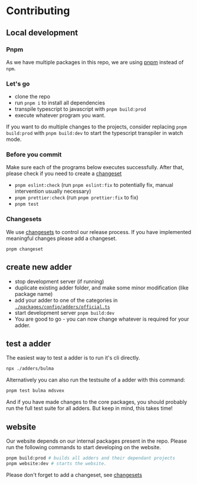 # Contributing

## Local development

### Pnpm

As we have multiple packages in this repo, we are using [pnpm](https://pnpm.io/) instead of `npm`.

### Let's go

-   clone the repo
-   run `pnpm i` to install all dependencies
-   transpile typescript to javascript with `pnpm build:prod`
-   execute whatever program you want.

If you want to do multiple changes to the projects, consider replacing `pnpm build:prod` with `pnpm build:dev` to start the typescript transpiler in watch mode.

### Before you commit

Make sure each of the programs below executes successfully. After that, please check if you need to create a [changeset](#changesets)

-   `pnpm eslint:check` (run `pnpm eslint:fix` to potentially fix, manual intervention usually necessary)
-   `pnpm prettier:check` (run `pnpm prettier:fix` to fix)
-   `pnpm test`

### Changesets

We use [changesets](https://github.com/changesets/changesets/blob/main/docs/adding-a-changeset.md) to control our release process. If you have implemented meaningful changes please add a changeset.

```shell
pnpm changeset
```

## create new adder

-   stop development server (if running)
-   duplicate existing adder folder, and make some minor modification (like package name)
-   add your adder to one of the categories in [`./packages/config/adders/official.ts`](./packages/config/adders/official.ts)
-   start development server `pnpm build:dev`
-   You are good to go - you can now change whatever is required for your adder.

## test a adder

The easiest way to test a adder is to run it's cli directly.

```sh
npx ./adders/bulma
```

Alternatively you can also run the testsuite of a adder with this command:

```sh
pnpm test bulma mdsvex
```

And if you have made changes to the core packages, you should probably run the full test suite for all adders. But keep in mind, this takes time!

## website

Our website depends on our internal packages present in the repo. Please run the following commands to start developing on the website.

```sh
pnpm build:prod # builds all adders and their dependant projects
pnpm website:dev # starts the website.
```

Please don't forget to add a changeset, see [changesets](#changesets)
